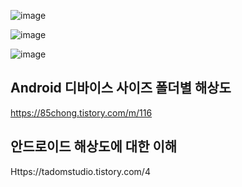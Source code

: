 ![image](https://github.com/shinchul/ImagePicker/assets/18062098/b2d1678a-e135-43e9-a75a-929875ca504a)

![image](https://github.com/shinchul/ImagePicker/assets/18062098/4f282d5a-6a4e-4b63-9ac1-1ed75e76cc93)

![image](https://github.com/shinchul/ImagePicker/assets/18062098/bca34021-d0e4-4978-96da-ee0a91315510)

## Android 디바이스 사이즈 폴더별 해상도
https://85chong.tistory.com/m/116

## 안드로이드 해상도에 대한 이해
Https://tadomstudio.tistory.com/4
